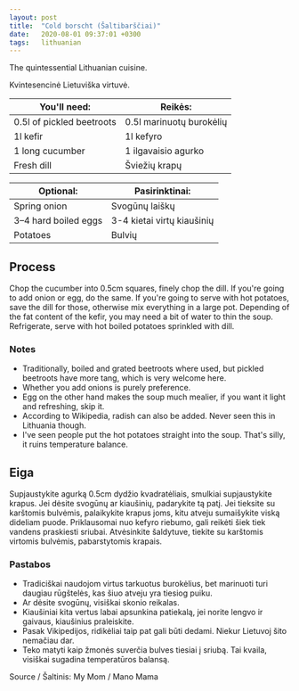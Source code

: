 ```yaml
---
layout: post
title:  "Cold borscht (Šaltibarščiai)"
date:   2020-08-01 09:37:01 +0300
tags:   lithuanian
---
```



The quintessential Lithuanian cuisine.

Kvintesencinė Lietuviška virtuvė.

<!--more-->

You'll need: | Reikės:
-----|-----
0.5l of pickled beetroots | 0.5l marinuotų burokėlių
1l kefir | 1l kefyro
1 long cucumber | 1 ilgavaisio agurko
Fresh dill | Šviežių krapų

Optional: | Pasirinktinai:
-----|-----
Spring onion | Svogūnų laiškų
3–4 hard boiled eggs | 3-4 kietai virtų kiaušinių
Potatoes | Bulvių


## Process

Chop the cucumber into 0.5cm squares, finely chop the dill.
If you're going to add onion or egg, do the same.
If you're going to serve with hot potatoes, save the dill for those, otherwise mix everything in a large pot.
Depending of the fat content of the kefir, you may need a bit of water to thin the soup.
Refrigerate, serve with hot boiled potatoes sprinkled with dill.

### Notes

* Traditionally, boiled and grated beetroots where used, but pickled beetroots have more tang, which is very welcome here.
* Whether you add onions is purely preference.
* Egg on the other hand makes the soup much mealier, if you want it light and refreshing, skip it.
* According to Wikipedia, radish can also be added. Never seen this in Lithuania though.
* I've seen people put the hot potatoes straight into the soup. That's silly, it ruins temperature balance.


## Eiga

Supjaustykite agurką 0.5cm dydžio kvadratėliais, smulkiai supjaustykite krapus.
Jei dėsite svogūnų ar kiaušinių, padarykite tą patį.
Jei tieksite su karštomis bulvėmis, palaikykite krapus joms, kitu atveju sumaišykite viską dideliam puode.
Priklausomai nuo kefyro riebumo, gali reikėti šiek tiek vandens praskiesti sriubai.
Atvėsinkite šaldytuve, tiekite su karštomis virtomis bulvėmis, pabarstytomis krapais.

### Pastabos

* Tradiciškai naudojom virtus tarkuotus burokėlius, bet marinuoti turi daugiau rūgštelės,
kas šiuo atveju yra tiesiog puiku.
* Ar dėsite svogūnų, visiškai skonio reikalas.
* Kiaušiniai kita vertus labai apsunkina patiekalą, jei norite lengvo ir gaivaus, kiaušinius praleiskite.
* Pasak Vikipedijos, ridikėliai taip pat gali būti dedami. Niekur Lietuvoj šito nemačiau dar.
* Teko matyti kaip žmonės suverčia bulves tiesiai į sriubą. Tai kvaila, visiškai sugadina temperatūros balansą.

Source / Šaltinis: My Mom / Mano Mama
